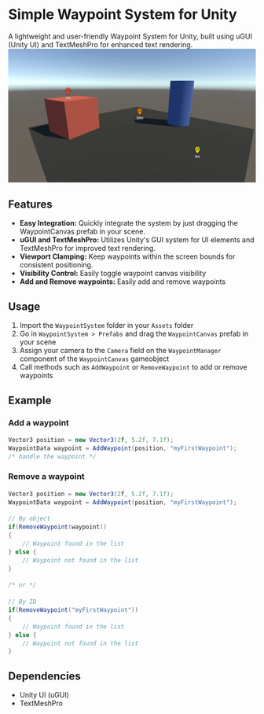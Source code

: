 # Simple Waypoint System for Unity

A lightweight and user-friendly Waypoint System for Unity, built using uGUI (Unity UI) and TextMeshPro for enhanced text rendering.
![test](media/0.png)
## Features

- **Easy Integration:** Quickly integrate the system by just dragging the WaypointCanvas prefab in your scene.
- **uGUI and TextMeshPro:** Utilizes Unity's GUI system for UI elements and TextMeshPro for improved text rendering.
- **Viewport Clamping:** Keep waypoints within the screen bounds for consistent positioning.
- **Visibility Control:** Easily toggle waypoint canvas visibility
- **Add and Remove waypoints:** Easily add and remove waypoints

## Usage

1. Import the `WaypointSystem` folder in your `Assets` folder
2. Go in `WaypointSystem > Prefabs` and drag the `WaypointCanvas` prefab in your scene
3. Assign your camera to the `Camera` field on the `WaypointManager` component of the `WaypointCanvas` gameobject
4. Call methods such as `AddWaypoint` or `RemoveWaypoint` to add or remove waypoints

## Example

### Add a waypoint 

```csharp
Vector3 position = new Vector3(2f, 5.2f, 7.1f);
WaypointData waypoint = AddWaypoint(position, "myFirstWaypoint");
/* handle the waypoint */
```

### Remove a waypoint

```csharp
Vector3 position = new Vector3(2f, 5.2f, 7.1f);
WaypointData waypoint = AddWaypoint(position, "myFirstWaypoint");

// By object
if(RemoveWaypoint(waypoint))
{
    // Waypoint found in the list
} else {
    // Waypoint not found in the list
}

/* or */

// By ID
if(RemoveWaypoint("myFirstWaypoint"))
{
    // Waypoint found in the list
} else {
    // Waypoint not found in the list
}
```
## Dependencies
- Unity UI (uGUI)
- TextMeshPro
